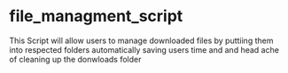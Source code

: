 # file_managment_script
This Script will allow users to manage downloaded files by puttiing them into respected folders automatically saving users time and and head ache of cleaning up the donwloads folder
